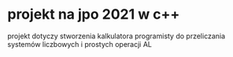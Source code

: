 # projekt na jpo 2021 w c++
projekt dotyczy stworzenia kalkulatora programisty do przeliczania systemów liczbowych i prostych operacji AL
